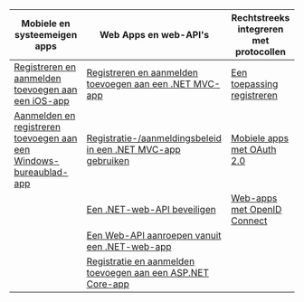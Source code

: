 | Mobiele en systeemeigen apps | Web Apps en web-API's | Rechtstreeks integreren met protocollen |
| ----------------------- | ------------------------------- | --------------------- |
| [Registreren en aanmelden toevoegen aan een iOS-app](active-directory-b2c-devquickstarts-ios.md) | [Registreren en aanmelden toevoegen aan een .NET MVC-app](active-directory-b2c-devquickstarts-web-dotnet.md) | [Een toepassing registreren](active-directory-b2c-app-registration.md) |
| [Aanmelden en registreren toevoegen aan een Windows-bureaublad-app](active-directory-b2c-devquickstarts-native-dotnet.md) | [Registratie-/aanmeldingsbeleid in een .NET MVC-app gebruiken](active-directory-b2c-devquickstarts-web-dotnet-susi.md) | [Mobiele apps met OAuth 2.0](active-directory-b2c-reference-oauth-code.md) |
|  | [Een .NET-web-API beveiligen](active-directory-b2c-devquickstarts-api-dotnet.md) | [Web-apps met OpenID Connect](active-directory-b2c-reference-oidc.md) |
|  | [Een Web-API aanroepen vanuit een .NET-web-app](active-directory-b2c-devquickstarts-web-api-dotnet.md) |  |
| | [Registratie en aanmelden toevoegen aan een ASP.NET Core-app](https://github.com/azure-samples/active-directory-dotnet-webapp-openidconnect-aspnetcore-b2c) | |

<!--HONumber=Sep16_HO3-->


